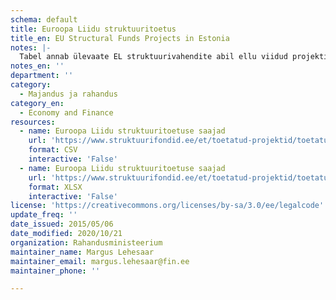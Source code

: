 ```yaml
---
schema: default
title: Euroopa Liidu struktuuritoetus
title_en: EU Structural Funds Projects in Estonia
notes: |-
  Tabel annab ülevaate EL struktuurivahendite abil ellu viidud projektidest. Andmed pärinevad EL struktuuritoetuste riiklikust registrist. Andmed saadaval: <a href="https://www.struktuurifondid.ee/et/toetatud-projektid/toetatud-projektid">https://www.struktuurifondid.ee/et/toetatud-projektid/toetatud-projektid</a>.
notes_en: ''
department: ''
category:
  - Majandus ja rahandus
category_en:
  - Economy and Finance
resources:
  - name: Euroopa Liidu struktuuritoetuse saajad
    url: 'https://www.struktuurifondid.ee/et/toetatud-projektid/toetatud_projektid.csv'
    format: CSV
    interactive: 'False'
  - name: Euroopa Liidu struktuuritoetuse saajad
    url: 'https://www.struktuurifondid.ee/et/toetatud-projektid/toetatud_projektid.xlsx'
    format: XLSX
    interactive: 'False'
license: 'https://creativecommons.org/licenses/by-sa/3.0/ee/legalcode'
update_freq: ''
date_issued: 2015/05/06
date_modified: 2020/10/21
organization: Rahandusministeerium
maintainer_name: Margus Lehesaar
maintainer_email: margus.lehesaar@fin.ee
maintainer_phone: ''

---
```

